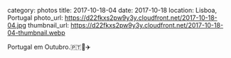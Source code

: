 category: photos 
title: 2017-10-18-04
date: 2017-10-18
location: Lisboa, Portugal
photo_url: https://d22fkxs2pw9y3y.cloudfront.net/2017-10-18-04.jpg
thumbnail_url: https://d22fkxs2pw9y3y.cloudfront.net/2017-10-18-04-thumbnail.webp

Portugal em Outubro.🇵🇹🌊✈️             